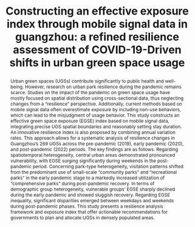 ---
title: "Constructing an effective exposure index through mobile signal data in guangzhou: a refined resilience assessment of COVID-19-Driven shifts in urban green space usage"

authors:

  - name: "Jintang Chen"
  - name: "Luyao Yang"
  - name: "Shan Li"
  - name: "Bin Chen"
  - name: "Wanjun Lu"
  - name: "Fengdeng Wan"
  - name: "Qiumeng Li"
  - name: "Yongheng Feng"

journal: "Urban Forestry & Urban Greening"
year: 2025
publishedDate: 2025-08-22
volume: "113"
pages: "129023"
doi: "doi.org/10.1016/j.ufug.2025.129023"

abstract: "Urban green spaces (UGSs) contribute significantly to public health and well-being. However, research on urban park resilience during the pandemic remains scarce. Studies on the impact of the pandemic on green space usage have mostly focused on spatial distribution using cross-sectional data, thus neglecting changes from a “resilience” perspective. Additionally, current methods based on mobile signal data often overestimate exposure by including non-use behaviors, which can lead to the misjudgment of usage behavior. This study constructs an effective green space exposure (EGSE) index based on mobile signal data, integrating precise UGS spatial boundaries and reasonably setting stay duration. An innovative resilience index is also proposed by combining annual variation rates. This approach allows for a systematic analysis of resilience changes in Guangzhou’s 269 UGSs across the pre-pandemic (2019), early pandemic (2020), and post-pandemic (2022) periods. The key findings are as follows. Regarding spatiotemporal heterogeneity, central urban areas demonstrated pronounced vulnerability, with EGSE surging significantly during weekends in the post-pandemic period. Concerning park-type heterogeneity, visitation patterns shifted from the predominant use of small-scale “community parks” and “recreational parks” in the early pandemic stage to a markedly increased utilization of “comprehensive parks” during post-pandemic recovery. In terms of demographic group heterogeneity, vulnerable groups’ EGSE sharply declined during the early pandemic and showed sluggish recovery. Regarding EGSE inequality, significant disparities emerged between weekdays and weekends during post-pandemic phases. This study presents a resilience analysis framework and exposure index that offer actionable recommendations for governments to plan and allocate UGSs in densely populated areas."

keywords: [COVID-19, Urban green space, Effective exposure index, Dynamic usage patterns, Mobile signal data, Resilience, Guangzhou]
type: "journal"
---